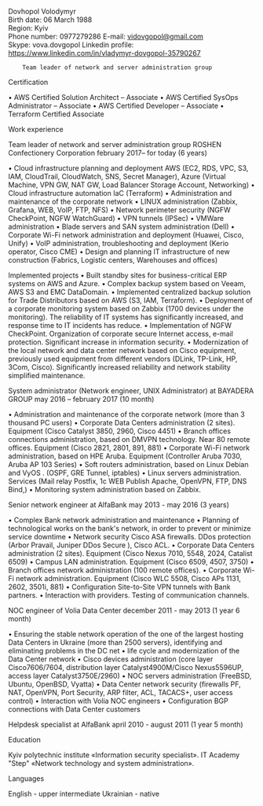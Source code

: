 Dovhopol Volodymyr	
Birth date:	06 March 1988	
Region: 	 Kyiv	 	
Phone number:	 0977279286	
E-mail:	              vidovgopol@gmail.com	
Skype:	              vova.dovgopol	
Linkedin profile:	 https://www.linkedin.com/in/vladymyr-dovgopol-35790267
  
        Team leader of network and server administration group

Certification
  

•	AWS Certified Solution Architect – Associate
•	AWS Certified SysOps Administrator – Associate
•	AWS Certified Developer – Associate
•	Terraform Certified Associate

Work experience
  

Team leader of network and server administration group
ROSHEN Confectionery Corporation
february 2017– for today (6 years)

•	Cloud infrastructure planning and deployment AWS (EC2, RDS, VPC, S3, IAM, CloudTrail, CloudWatch, SNS, Secret Manager), Azure (Virtual Machine, VPN GW, NAT GW, Load Balancer Storage Account, Networking)
•	Cloud infrastructure automation IaC (Terraform)
•	Administration and maintenance of the corporate network
•	LINUX administration (Zabbix, Grafana, WEB, VoIP, FTP, NFS)
•	Network perimeter security (NGFW CheckPoint, NGFW WatchGuard)
•	VPN tunnels (IPSec)
•	VMWare administration
•	Blade servers and SAN system administration (Dell)
•	Corporate Wi-Fi network administration and deployment (Huawei, Cisco, Unify)
•	VoIP administration, troubleshooting and deployment (Kerio operator, Cisco CME)
•	Design and planning IT infrastructure of new construction (Fabrics, Logistic centers, Warehouses and offices)
  
  Implemented projects
•	Built standby sites for business-critical ERP systems on AWS and Azure.
•	Complex backup system based on Veeam, AWS S3 and EMC DataDomain.
•	Implemented centralized backup solution for Trade Distributors based on AWS (S3, IAM, Terraform).
•	Deployment of a corporate monitoring system based on Zabbix (1700 devices under the monitoring). The reliability of IT systems has significantly increased, and response time to IT incidents has reduce.
•	Implementation of NGFW CheckPoint. Organization of corporate secure Internet access, e-mail protection. Significant increase in information security.
•	Modernization of the local network and data center network based on Cisco equipment, previously used equipment from different vendors (DLink, TP-Link, HP, 3Com, Cisco). Significantly increased reliability and network stability simplified maintenance.



System administrator (Network engineer, UNIX Administrator) at BAYADERA GROUP 
may 2016 – february 2017 (10 month)

•	Administration and maintenance of the corporate network (more than 3 thousand PC users)
•	Corporate Data Centers administration (2 sites). Equipment (Cisco Catalyst 3850, 2960, Cisco 4451)
•	Branch offices connections administration, based on DMVPN technology. Near 80 remote offices. Equipment (Cisco 2821, 2801, 891, 881)
•	Corporate Wi-Fi network administration, based on HPE Aruba. Equipment (Controller Aruba 7030, Aruba AP 103 Series)
•	Soft routers administration, based on Linux Debian and VyOS . (OSPF, GRE Tunnel, iptables)
• 	Linux servers administration. Services (Mail relay Postfix, 1c WEB Publish Apache, OpenVPN, FTP, DNS Bind,)
•	Monitoring system administration based on Zabbix.

Senior network engineer at AlfaBank
may 2013 - may 2016 (3 years)

•	Complex Bank network administration and maintenance
•	Planning of technological works on the bank's network, in order to prevent or minimize service downtime
•	Network security Cisco ASA firewalls. DDos protection (Arbor Pravail, Juniper DDos Secure ), Cisco ACL.
•	Corporate Data Centers administration (2 sites). Equipment (Cisco Nexus 7010, 5548, 2024, Catalist 6509)
•	Campus LAN administration. Equipment (Cisco 6509, 4507, 3750)
•	Branch offices network administration (100 remote offices).
•	Corporate Wi-Fi network administration. Equipment (Cisco WLC 5508, Cisco APs 1131, 2602, 3501i, 881)
•	Configuration Site-to-Site VPN tunnels with Bank partners.
•	Interaction with providers. Testing of communication channels.

NOC engineer of Volia Data Center
december 2011 - may 2013 (1 year 6 month)

•	Ensuring the stable network operation of the one of the largest hosting Data Centers in Ukraine (more than 2500 servers), identifying and eliminating problems in the DC net
•	life cycle and modernization of the Data Center network
•	Cisco devices administration (core layer Cisco7606/7604, distribution layer Catalyst4900M/Cisco Nexus5596UP, access layer Catalyst3750E/2960)
•	NOC servers administration (FreeBSD, Ubuntu, OpenBSD, Vyatta)
•	Data Center network security (firewalls PF, NAT, OpenVPN, Port Security, ARP filter, ACL, TACACS+, user access control)
•	Interaction with Volia NOC engineers
•	Configuration BGP connections with Data Center customers

Helpdesk specialist at AlfaBank
april 2010 - august 2011 (1 year 5 month)

Education
  

Kyiv polytechnic institute
«Information security specialist». 
IT Academy "Step" 
«Network technology and system administration». 

 Languages
  

English      - upper intermediate
Ukrainian  - native
